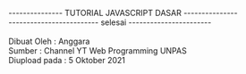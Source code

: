 --------------- TUTORIAL JAVASCRIPT DASAR ---------------<br>
------------------------- selesai -----------------------<br>
<br>
Dibuat Oleh : Anggara <br>
Sumber : Channel YT Web Programming UNPAS <br>
Diupload pada : 5 Oktober 2021 <br>
